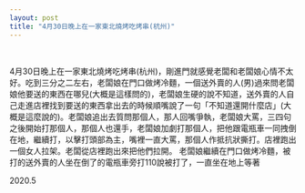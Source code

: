 ```yaml
---
layout: post
title: "4月30日晚上在一家東北燒烤吃烤串(杭州)"
---
```


  
&nbsp;
&nbsp;

4月30日晚上在一家東北燒烤吃烤串(杭州)，剛進門就感覺老闆和老闆娘心情不太好。吃到三分之二左右，老闆娘在門口做烤冷麵，一個送外賣的人(男)過來問老闆娘他要送的東西在哪兒(大概是這樣問的)，老闆娘生硬的說不知道，送外賣的人自己走進店裡找到要送的東西拿出去的時候順嘴說了一句「不知道還開什麼店」(大概是這麼說的)。老闆娘追出去質問那個人，那人回嘴爭執，老闆娘大罵，三四句之後開始打那個人，那個人也還手，老闆娘加劇打那個人，把他跟電瓶車一同拽倒在地，繼續打，以擊打頭部為主，嘴裡一直大罵，那個人作抵抗狀撕打。店裡跑出一個女人拉架。老闆從店裡跑出來把他們拉開。
老闆娘繼續在門口做烤冷麵，被打的送外賣的人坐在倒了的電瓶車旁打110說被打了，一直坐在地上等著

2020.5
  
&nbsp;
&nbsp;


